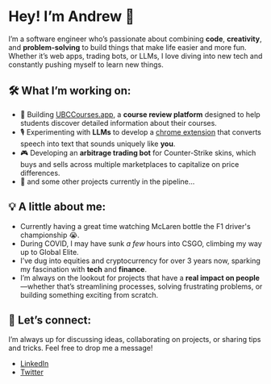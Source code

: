 # Hey! I’m Andrew 👋

I’m a software engineer who’s passionate about combining **code**, **creativity**, and **problem-solving** to build things that make life easier and more fun. Whether it’s web apps, trading bots, or LLMs, I love diving into new tech and constantly pushing myself to learn new things.

## 🛠 What I’m working on:
- 🚀 Building [UBCCourses.app](https://ubccourses.app), a **course review platform** designed to help students discover detailed information about their courses.
- 🎙️ Experimenting with **LLMs** to develop a [chrome extension](https://github.com/andrew-fenton/careless-whisperer) that converts speech into text that sounds uniquely like **you**.
- 🎮 Developing an **arbitrage trading bot** for Counter-Strike skins, which buys and sells across multiple marketplaces to capitalize on price differences.
- 🔮 and some other projects currently in the pipeline...

## 💡 A little about me:
- Currently having a great time watching McLaren bottle the F1 driver's championship 😭.
- During COVID, I may have sunk _a few_ hours into CSGO, climbing my way up to Global Elite.
- I’ve dug into equities and cryptocurrency for over 3 years now, sparking my fascination with **tech** and **finance**.
- I’m always on the lookout for projects that have a **real impact on people**—whether that’s streamlining processes, solving frustrating problems, or building something exciting from scratch.

## 🔗 Let’s connect:
I’m always up for discussing ideas, collaborating on projects, or sharing tips and tricks. Feel free to drop me a message!

- [LinkedIn](https://linkedin.com/in/andrewfenton898)
- [Twitter](https://twitter.com/1xandrew)
